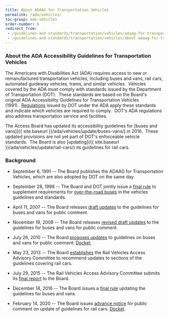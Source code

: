 ```yaml
---
title: About ADAAG for Transportation Vehicles
permalink: /ada/vehicles/
toc-group: ada-vehicles
order-number: 0
redirect_from:
 - /guidelines-and-standards/transportation/vehicles/adaag-for-transportation-vehicles/
 - /guidelines-and-standards/transportation/vehicles/about-adaag-for-transportation-vehicles/
---
```


### About the ADA Accessibility Guidelines for Transportation Vehicles

The Americans with Disabilities Act (ADA) requires access to new or remanufactured transportation vehicles, including buses and vans, rail cars, automated guideway vehicles, trams, and similar vehicles.  Vehicles covered by the ADA must comply with standards issued by the Department of Transportation (DOT).  These standards are based on the Board's original ADA Accessibility Guidelines for Transportation Vehicles (1991).  [Regulations](https://www.transit.dot.gov/regulations-and-guidance/civil-rights-ada/ada-regulations) issued by DOT under the ADA apply these standards and indicate which vehicles are required to comply.  DOT's ADA regulations also address transportation service and facilities. 

The Access Board has updated its accessibility guidelines for [buses and vans]({{ site.baseurl }}/ada/vehicles/update/buses-vans/) in 2016.  These updated provisions are not yet part of DOT's enforceable vehicle standards.  The Board is also [updating]({{ site.baseurl }}/ada/vehicles/update/rail-cars/) its guidelines for rail cars.  

### Background

- September 6, 1991 -- The Board publishes the ADAAG for Transportation Vehicles, which are also adopted by DOT on the same day.

- September 28, 1998 -- The Board and DOT jointly issue a [final rule](https://www.federalregister.gov/documents/1998/09/28/98-25420/americans-with-disabilities-act-accessibility-guidelines-for-transportation-vehicles-over-the-road) to supplement requirements for [over-the-road buses](https://www.federalregister.gov/documents/1998/09/28/98-25420/americans-with-disabilities-act-accessibility-guidelines-for-transportation-vehicles-over-the-road) in the vehicles guidelines and standards.

- April 11, 2007 -- The Board releases [draft updates](https://www.regulations.gov/document?D=ATBCB-2007-0006-0001) to the guidelines for buses and vans for public comment.

- November 19, 2008 -- The Board releases [revised draft updates](https://www.regulations.gov/document?D=ATBCB-2007-0006-0002) to the guidelines for buses and vans for public comment.

- July 26, 2010 -- The Board [proposes updates](https://www.regulations.gov/document?D=ATBCB-2010-0004-0001) to guidelines on buses and vans for public comment: [Docket](https://www.regulations.gov/docket?D=ATBCB-2010-0004).

- May 23, 2013 -- The Board [establishes](https://www.regulations.gov/document?D=ATBCB-2013-0006-0010) the Rail Vehicles Access Advisory Committee to recommend updates to sections of the guidelines covering rail cars.

- July 29, 2015 -- The Rail Vehicles Access Advisory Committee submits its [final report](https://www.regulations.gov/document?D=ATBCB-2013-0006-0179) to the Board.

- December 14, 2016 -- The Board issues a [final rule](https://www.regulations.gov/document?D=ATBCB-2010-0004-0092) updating the guidelines for buses and vans.

- February 14, 2020 -- The Board issues [advance notice](https://www.regulations.gov/document?D=ATBCB-2020-0002-0001) for public comment on update of guidelines for rail cars: [Docket](https://www.regulations.gov/document?D=ATBCB-2020-0002-0001/).
